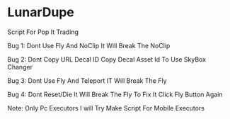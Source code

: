 # LunarDupe
Script For Pop It Trading

Bug 1:
Dont Use Fly And NoClip It Will Break The NoClip

Bug 2:
Dont Copy URL Decal ID Copy Decal Asset Id To Use SkyBox Changer

Bug 3:
Dont Use Fly And Teleport IT Will Break The Fly

Bug 4:
Dont Reset/Die It Will Break The Fly To Fix It Click Fly Button Again

Note:
Only Pc Executors I will Try Make Script For Mobile Executors
